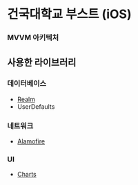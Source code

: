 # 건국대학교 부스트 (iOS)

### MVVM 아키텍처

## 사용한 라이브러리

### 데이터베이스
- [Realm](https://github.com/realm/realm-cocoa)
- UserDefaults

### 네트워크
- [Alamofire](https://github.com/Alamofire/Alamofire)

### UI
- [Charts](https://github.com/danielgindi/Charts)
